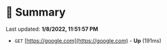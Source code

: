 # 📖 Summary
Last updated: **1/8/2022, 11:51:57 PM**

- `GET` [https://google.com](https://google.com) - **Up** (191ms)

